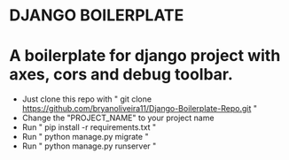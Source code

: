 # DJANGO BOILERPLATE

# A boilerplate for django project with axes, cors and debug toolbar.

- Just clone this repo with " git clone https://github.com/bryanoliveira11/Django-Boilerplate-Repo.git "
- Change the "PROJECT_NAME" to your project name
- Run " pip install -r requirements.txt "
- Run " python manage.py migrate "
- Run " python manage.py runserver "
